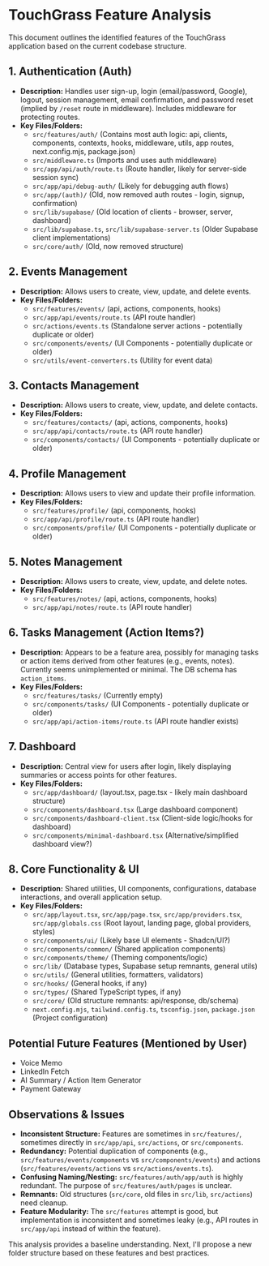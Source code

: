 # TouchGrass Feature Analysis

This document outlines the identified features of the TouchGrass application based on the current codebase structure.

## 1. Authentication (Auth)

*   **Description:** Handles user sign-up, login (email/password, Google), logout, session management, email confirmation, and password reset (implied by `/reset` route in middleware). Includes middleware for protecting routes.
*   **Key Files/Folders:**
    *   `src/features/auth/` (Contains most auth logic: api, clients, components, contexts, hooks, middleware, utils, app routes, next.config.mjs, package.json)
    *   `src/middleware.ts` (Imports and uses auth middleware)
    *   `src/app/api/auth/route.ts` (Route handler, likely for server-side session sync)
    *   `src/app/api/debug-auth/` (Likely for debugging auth flows)
    *   `src/app/(auth)/` (Old, now removed auth routes - login, signup, confirmation)
    *   `src/lib/supabase/` (Old location of clients - browser, server, dashboard)
    *   `src/lib/supabase.ts`, `src/lib/supabase-server.ts` (Older Supabase client implementations)
    *   `src/core/auth/` (Old, now removed structure)

## 2. Events Management

*   **Description:** Allows users to create, view, update, and delete events.
*   **Key Files/Folders:**
    *   `src/features/events/` (api, actions, components, hooks)
    *   `src/app/api/events/route.ts` (API route handler)
    *   `src/actions/events.ts` (Standalone server actions - potentially duplicate or older)
    *   `src/components/events/` (UI Components - potentially duplicate or older)
    *   `src/utils/event-converters.ts` (Utility for event data)

## 3. Contacts Management

*   **Description:** Allows users to create, view, update, and delete contacts.
*   **Key Files/Folders:**
    *   `src/features/contacts/` (api, actions, components, hooks)
    *   `src/app/api/contacts/route.ts` (API route handler)
    *   `src/components/contacts/` (UI Components - potentially duplicate or older)

## 4. Profile Management

*   **Description:** Allows users to view and update their profile information.
*   **Key Files/Folders:**
    *   `src/features/profile/` (api, components, hooks)
    *   `src/app/api/profile/route.ts` (API route handler)
    *   `src/components/profile/` (UI Components - potentially duplicate or older)

## 5. Notes Management

*   **Description:** Allows users to create, view, update, and delete notes.
*   **Key Files/Folders:**
    *   `src/features/notes/` (api, actions, components, hooks)
    *   `src/app/api/notes/route.ts` (API route handler)

## 6. Tasks Management (Action Items?)

*   **Description:** Appears to be a feature area, possibly for managing tasks or action items derived from other features (e.g., events, notes). Currently seems unimplemented or minimal. The DB schema has `action_items`.
*   **Key Files/Folders:**
    *   `src/features/tasks/` (Currently empty)
    *   `src/components/tasks/` (UI Components - potentially duplicate or older)
    *   `src/app/api/action-items/route.ts` (API route handler exists)

## 7. Dashboard

*   **Description:** Central view for users after login, likely displaying summaries or access points for other features.
*   **Key Files/Folders:**
    *   `src/app/dashboard/` (layout.tsx, page.tsx - likely main dashboard structure)
    *   `src/components/dashboard.tsx` (Large dashboard component)
    *   `src/components/dashboard-client.tsx` (Client-side logic/hooks for dashboard)
    *   `src/components/minimal-dashboard.tsx` (Alternative/simplified dashboard view?)

## 8. Core Functionality & UI

*   **Description:** Shared utilities, UI components, configurations, database interactions, and overall application setup.
*   **Key Files/Folders:**
    *   `src/app/layout.tsx`, `src/app/page.tsx`, `src/app/providers.tsx`, `src/app/globals.css` (Root layout, landing page, global providers, styles)
    *   `src/components/ui/` (Likely base UI elements - Shadcn/UI?)
    *   `src/components/common/` (Shared application components)
    *   `src/components/theme/` (Theming components/logic)
    *   `src/lib/` (Database types, Supabase setup remnants, general utils)
    *   `src/utils/` (General utilities, formatters, validators)
    *   `src/hooks/` (General hooks, if any)
    *   `src/types/` (Shared TypeScript types, if any)
    *   `src/core/` (Old structure remnants: api/response, db/schema)
    *   `next.config.mjs`, `tailwind.config.ts`, `tsconfig.json`, `package.json` (Project configuration)

## Potential Future Features (Mentioned by User)

*   Voice Memo
*   LinkedIn Fetch
*   AI Summary / Action Item Generator
*   Payment Gateway

## Observations & Issues

*   **Inconsistent Structure:** Features are sometimes in `src/features/`, sometimes directly in `src/app/api`, `src/actions`, or `src/components`.
*   **Redundancy:** Potential duplication of components (e.g., `src/features/events/components` vs `src/components/events`) and actions (`src/features/events/actions` vs `src/actions/events.ts`).
*   **Confusing Naming/Nesting:** `src/features/auth/app/auth` is highly redundant. The purpose of `src/features/auth/pages` is unclear.
*   **Remnants:** Old structures (`src/core`, old files in `src/lib`, `src/actions`) need cleanup.
*   **Feature Modularity:** The `src/features` attempt is good, but implementation is inconsistent and sometimes leaky (e.g., API routes in `src/app/api` instead of within the feature).

This analysis provides a baseline understanding. Next, I'll propose a new folder structure based on these features and best practices. 